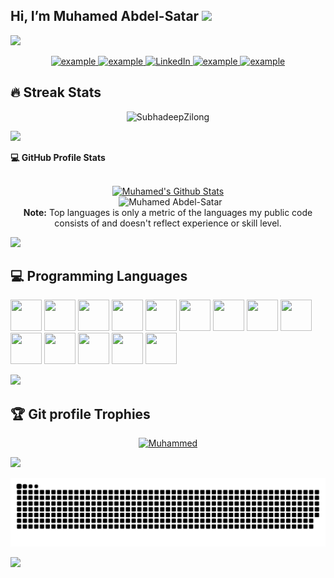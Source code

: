 ## Hi, I’m Muhamed Abdel-Satar <img src = "https://raw.githubusercontent.com/MartinHeinz/MartinHeinz/master/wave.gif" width = 30px> 
<p>
  <a href="https://github.com/DenverCoder1/readme-typing-svg"><img src="https://readme-typing-svg.herokuapp.com?&font=IBM+Plex+Sans&color=abcdef&size=20&lines=Welcome+to+my+GitHub+Profile!;I'm+a+Software+Developer;I'm+also+studying+Computer+Engineering" /></a>
</p>

<p align ="center">
   <a href="https://api.whatsapp.com/send?phone=0201050609664" target="_blank">
    <img src="https://img.shields.io/badge/Whatsapp-25D366?style=for-the-badge&logo=whatsapp&logoColor=white" alt="example"/>
  </a>
  <a href="mailto:mohamedabdelstar30@gmail.com?subject=Feedback%20From%20Github&body=Hello," target="_blank">
    <img src="https://img.shields.io/badge/Gmail-D14836?style=for-the-badge&logo=gmail&logoColor=white" alt="example"/>
  </a>
   <a href="https://www.linkedin.com/in/abdelsatar5060/" target="_blank">
    <img alt="LinkedIn" src="https://img.shields.io/badge/LinkedIn-0077B5?style=for-the-badge&logo=linkedin&logoColor=white">
  </a>   
  <a href="https://twitter.com/mhmeed3bstar" target="_blank">
      <img src="https://img.shields.io/badge/Twitter-1DA1F2.svg?style=for-the-badge&logo=twitter&logoColor=white" alt="example"/>
    </a>
   <a href="https://www.instagram.com/mohammed_abdel_satar" target="_blank">
      <img src="https://img.shields.io/badge/Instgram-E1306C?style=for-the-badge&logo=instagram&logoColor=white" alt="example"/>
    </a>
  </p>



## 🔥 Streak Stats
<p align="center"><img src="https://github-readme-streak-stats.herokuapp.com/?user=abdelstarMo66%20&theme=tokyonight&hide_border=true" alt="SubhadeepZilong" /></p>

<img src="https://user-images.githubusercontent.com/73097560/115834477-dbab4500-a447-11eb-908a-139a6edaec5c.gif"></a>

 <summary><b>💻 GitHub Profile Stats</b></summary>
  <br/>
  <p align="center">
    <a href=""><img alt="Muhamed's Github Stats" src="https://github-readme-stats.vercel.app/api?username=abdelstarMo66&show_icons=true&count_private=true&theme=tokyonight&hide_border=true" height="192px"/></a>
<br/>
  &nbsp;
	  <img src="https://github-readme-stats.vercel.app/api/top-langs?username=abdelstarMo66&count_private=true&langs_count=10&show_icons=true&locale=en&layout=compact&theme=tokyonight&hide_border=true" alt="Muhamed Abdel-Satar" height="192px"/>
  <br/>
  <b>Note:</b> Top languages is only a metric of the languages my public code consists of and doesn't reflect experience or skill level.
  </p>

<img src="https://user-images.githubusercontent.com/73097560/115834477-dbab4500-a447-11eb-908a-139a6edaec5c.gif"></a>

## 💻 Programming Languages
<p>
<img src = 'https://github.com/MarikIshtar007/MarikIshtar007/blob/master/images/dart.svg' height="50" width="50"/> 
<img src = 'https://github.com/MarikIshtar007/MarikIshtar007/blob/master/images/flutter-logo.svg' height="50" width="50"/> 
<img src = 'https://github.com/MarikIshtar007/MarikIshtar007/blob/master/images//android.svg' height="50" width="50"/>
<img src = 'https://github.com/bablubambal/All_logo_and_pictures/blob/main/cloud/firebase.svg' height="50" width="50"/>
<img src = 'https://github.com/MarikIshtar007/MarikIshtar007/blob/master/images/js.svg' height="50" width="50"/> 
<img src = 'https://github.com/bablubambal/All_logo_and_pictures/blob/main/programming%20languages/typescript.svg' height="50" width="50"/>
<img src = 'https://github.com/bablubambal/All_logo_and_pictures/blob/main/frameworks/nodejs.svg' height="50" width="50"/> 
<img src = 'https://github.com/bablubambal/All_logo_and_pictures/blob/main/others/npm.svg' height="50" width="50"/>
<img src = 'https://github.com/MarikIshtar007/MarikIshtar007/blob/master/images/sql.svg' height="50" width="50"/>
<img src = 'https://github.com/bablubambal/All_logo_and_pictures/blob/main/databases/mongodb.svg' height="50" width="50"/>
<img src = 'https://github.com/MarikIshtar007/MarikIshtar007/blob/master/images/python.svg' height="50" width="50"/>
<img src = 'https://github.com/MarikIshtar007/MarikIshtar007/blob/master/images/git.svg' height="50" width="50"/>
<img src = 'https://github.com/bablubambal/All_logo_and_pictures/blob/main/ides/android-studio.svg' height="50" width="50"/>
<img src = 'https://github.com/bablubambal/All_logo_and_pictures/blob/main/text%20editors/vscode.svg' height="50" width="50"/>	
</p>


<img src="https://user-images.githubusercontent.com/73097560/115834477-dbab4500-a447-11eb-908a-139a6edaec5c.gif"></a>

## :trophy: Git profile Trophies

<p align="center"> <a href=""><img src="https://github-profile-trophy.vercel.app/?username=abdelstarMo66&layout=compact&theme=tokyonight&count_private=true&show_icons=true&locale=en&hide_border=true" alt="Muhammed" /></a> </p>

<img src="https://user-images.githubusercontent.com/73097560/115834477-dbab4500-a447-11eb-908a-139a6edaec5c.gif"></a>

<p align="center">
  <img  src="https://raw.githubusercontent.com/Elanza-48/Elanza-48/main/resources/img/github-contribution-grid-snake.svg"
    alt="example" />
</p>

<img src="https://user-images.githubusercontent.com/73097560/115834477-dbab4500-a447-11eb-908a-139a6edaec5c.gif"></a>

